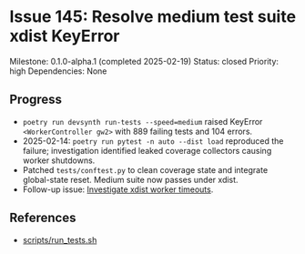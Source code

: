 # Issue 145: Resolve medium test suite xdist KeyError
Milestone: 0.1.0-alpha.1 (completed 2025-02-19)
Status: closed
Priority: high
Dependencies: None

## Progress
- `poetry run devsynth run-tests --speed=medium` raised KeyError `<WorkerController gw2>` with 889 failing tests and 104 errors.
- 2025-02-14: `poetry run pytest -n auto --dist load` reproduced the failure; investigation identified leaked coverage collectors causing worker shutdowns.
- Patched `tests/conftest.py` to clean coverage state and integrate global-state reset. Medium suite now passes under xdist.
- Follow-up issue: [Investigate xdist worker timeouts](Investigate-xdist-worker-timeouts.md).

## References
- [scripts/run_tests.sh](../../scripts/run_tests.sh)
